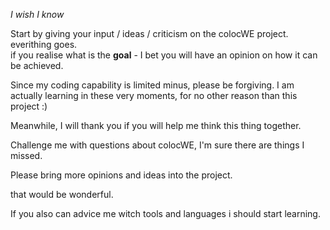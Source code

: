 *I wish I know*


Start by giving your input / ideas / criticism on the colocWE project. everithing goes.
<br>
if you realise what is the <b>goal</b> - I bet you will have an opinion on how it can be achieved.

Since my coding capability is limited minus, please be forgiving.
I am actually learning in these very moments, for no other reason than this project :)


Meanwhile, I will thank you if you will help me think this thing together.


Challenge me with questions about colocWE,  I'm sure there are things I missed.


Please bring more opinions and ideas into the project.


that would be wonderful.



If you also can advice me witch tools and languages i should start learning.

